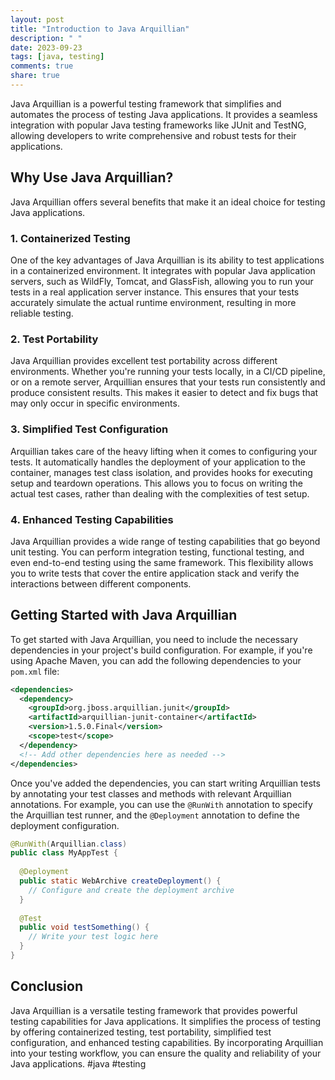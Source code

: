 ```yaml
---
layout: post
title: "Introduction to Java Arquillian"
description: " "
date: 2023-09-23
tags: [java, testing]
comments: true
share: true
---
```


Java Arquillian is a powerful testing framework that simplifies and automates the process of testing Java applications. It provides a seamless integration with popular Java testing frameworks like JUnit and TestNG, allowing developers to write comprehensive and robust tests for their applications.

## Why Use Java Arquillian?

Java Arquillian offers several benefits that make it an ideal choice for testing Java applications.

### 1. Containerized Testing

One of the key advantages of Java Arquillian is its ability to test applications in a containerized environment. It integrates with popular Java application servers, such as WildFly, Tomcat, and GlassFish, allowing you to run your tests in a real application server instance. This ensures that your tests accurately simulate the actual runtime environment, resulting in more reliable testing.

### 2. Test Portability

Java Arquillian provides excellent test portability across different environments. Whether you're running your tests locally, in a CI/CD pipeline, or on a remote server, Arquillian ensures that your tests run consistently and produce consistent results. This makes it easier to detect and fix bugs that may only occur in specific environments.

### 3. Simplified Test Configuration

Arquillian takes care of the heavy lifting when it comes to configuring your tests. It automatically handles the deployment of your application to the container, manages test class isolation, and provides hooks for executing setup and teardown operations. This allows you to focus on writing the actual test cases, rather than dealing with the complexities of test setup.

### 4. Enhanced Testing Capabilities

Java Arquillian provides a wide range of testing capabilities that go beyond unit testing. You can perform integration testing, functional testing, and even end-to-end testing using the same framework. This flexibility allows you to write tests that cover the entire application stack and verify the interactions between different components.

## Getting Started with Java Arquillian

To get started with Java Arquillian, you need to include the necessary dependencies in your project's build configuration. For example, if you're using Apache Maven, you can add the following dependencies to your `pom.xml` file:

```xml
<dependencies>
  <dependency>
    <groupId>org.jboss.arquillian.junit</groupId>
    <artifactId>arquillian-junit-container</artifactId>
    <version>1.5.0.Final</version>
    <scope>test</scope>
  </dependency>
  <!-- Add other dependencies here as needed -->
</dependencies>
```

Once you've added the dependencies, you can start writing Arquillian tests by annotating your test classes and methods with relevant Arquillian annotations. For example, you can use the `@RunWith` annotation to specify the Arquillian test runner, and the `@Deployment` annotation to define the deployment configuration.

```java
@RunWith(Arquillian.class)
public class MyAppTest {
  
  @Deployment
  public static WebArchive createDeployment() {
    // Configure and create the deployment archive
  }
  
  @Test
  public void testSomething() {
    // Write your test logic here
  }
}
```

## Conclusion

Java Arquillian is a versatile testing framework that provides powerful testing capabilities for Java applications. It simplifies the process of testing by offering containerized testing, test portability, simplified test configuration, and enhanced testing capabilities. By incorporating Arquillian into your testing workflow, you can ensure the quality and reliability of your Java applications. #java #testing